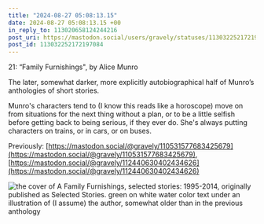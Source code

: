 ```yaml
---
title: "2024-08-27 05:08:13.15"
date: 2024-08-27 05:08:13.15 +00
in_reply_to: 113020658124244216
post_uri: https://mastodon.social/users/gravely/statuses/113032252172197084
post_id: 113032252172197084
---
```

21: “Family Furnishings", by Alice Munro

The later, somewhat darker, more explicitly autobiographical half of Munro’s anthologies of short stories.

Munro's characters tend to (I know this reads like a horoscope) move on from situations for the next thing without a plan, or to be a little selfish before getting back to being serious, if they ever do. She's always putting characters on trains, or in cars, or on buses.

Previously: [https://mastodon.social/@gravely/110531577683425679](https://mastodon.social/@gravely/110531577683425679), [https://mastodon.social/@gravely/112440630402434626](https://mastodon.social/@gravely/112440630402434626)


![the cover of A Family Furnishings, selected stories: 1995-2014, originally published as Selected Stories. green on white water color text under an illustration of (I assume) the author, somewhat older than in the previous anthology](/images/113032251924026999.jpeg)

